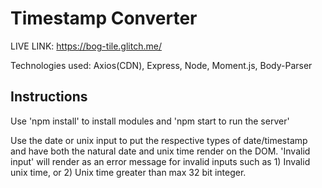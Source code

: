 # Timestamp Converter

LIVE LINK: https://bog-tile.glitch.me/

Technologies used: Axios(CDN), Express, Node, Moment.js, Body-Parser

## Instructions

Use 'npm install' to install modules and 'npm start to run the server'

Use the date or unix input to put the respective types of date/timestamp and have both the natural date and unix time render on the DOM. 'Invalid input' will render as an error message for invalid inputs such as 1) Invalid unix time, or 2) Unix time greater than max 32 bit integer.